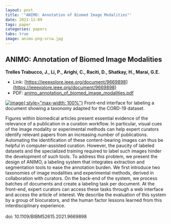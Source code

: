 ```yaml
---
layout: post
title: '"ANIMO: Annotation of Biomed Image Modalities"'
date: 2021-12-09
tags: paper
categories: papers
tabs: true
image: animo.png-srcw.jpg
---
```


## ANIMO: Annotation of Biomed Image Modalities
**Trelles Trabucco, J., Li, P., Arighi, C., Raciti, D., Shatkay, H., Marai, G.E.**
- Link: [https://ieeexplore.ieee.org/document/9669898](https://ieeexplore.ieee.org/document/9669898)
- PDF: [animo_annotation_of_biomed_image_modalities.pdf](/documents/animo_annotation_of_biomed_image_modalities.pdf)


[![image](https://www.evl.uic.edu/output/originals/animo.png-srcw.jpg){:style="max-width: 100%"}](https://www.evl.uic.edu/output/originals/animo.png-srcw.jpg)
Front-end interface for labeling a document showing a taxonomy adapted for the CORD-19 dataset.

Figures within biomedical articles present essential evidence of the relevance of a publication in a curation workflow. In particular, visual cues of the image modality or experimental methods can help expert curators identify relevant papers from an increasing number of publications. Automating the identification of these content-bearing images can thus be helpful in computer-assisted curation. However, the paucity of labeled datasets and the specialized training required to label such images hinder the development of such tools. To address this problem, we present the design of ANIMO, a labeling system that integrates extraction and segmentation tools to ease the annotation burden. We first introduce two taxonomies of image modalities and experimental methods, derived in collaboration with curators. On the back-end of the system, we process batches of documents and create a labeling task per document. At the front-end, expert curators can access these tasks through a web interface and access the article of interest. We describe the evaluation of this system by a group of biocurators, and the human factor lessons learned from this interdisciplinary experience.<br><br>
doi: 10.1109/BIBM52615.2021.9669898